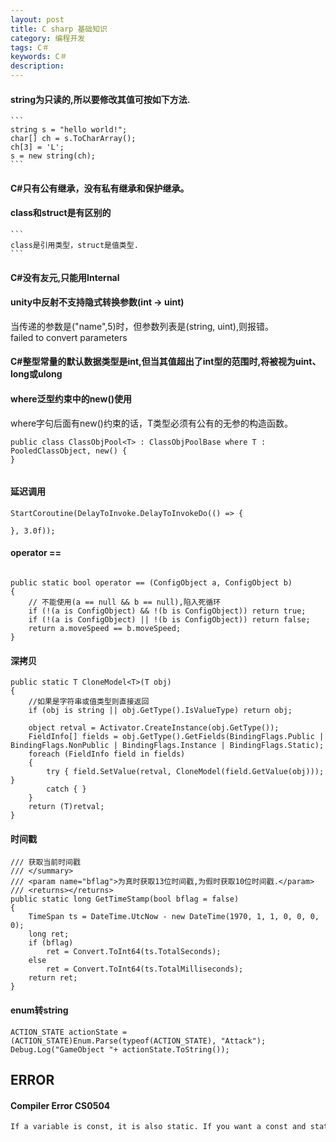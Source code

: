 ```yaml
---
layout: post
title: C sharp 基础知识
category: 编程开发
tags: C＃
keywords: C＃
description: 
---
```


#### string为只读的,所以要修改其值可按如下方法.

	```
	string s = "hello world!";
	char[] ch = s.ToCharArray();
    ch[3] = 'L';
    s = new string(ch);
	```

#### C#只有公有继承，没有私有继承和保护继承。

#### class和struct是有区别的

	```
    class是引用类型，struct是值类型.
	```

#### C#没有友元,只能用Internal


#### unity中反射不支持隐式转换参数(int -> uint)

当传递的参数是("name",5)时，但参数列表是(string, uint),则报错。
failed to convert parameters 

#### C#整型常量的默认数据类型是int,但当其值超出了int型的范围时,将被视为uint、long或ulong

#### where泛型约束中的new()使用

where字句后面有new()约束的话，T类型必须有公有的无参的构造函数。

```
public class ClassObjPool<T> : ClassObjPoolBase where T : PooledClassObject, new() {    
}


```

#### 延迟调用

```
StartCoroutine(DelayToInvoke.DelayToInvokeDo(() => {
	
}, 3.0f));
```


#### operator ==

```

public static bool operator == (ConfigObject a, ConfigObject b)
{	
	// 不能使用(a == null && b == null),陷入死循环
	if (!(a is ConfigObject) && !(b is ConfigObject)) return true;
	if (!(a is ConfigObject) || !(b is ConfigObject)) return false;
	return a.moveSpeed == b.moveSpeed;
}
```

#### 深拷贝

```
public static T CloneModel<T>(T obj)
{
    //如果是字符串或值类型则直接返回
    if (obj is string || obj.GetType().IsValueType) return obj;

    object retval = Activator.CreateInstance(obj.GetType());
    FieldInfo[] fields = obj.GetType().GetFields(BindingFlags.Public | BindingFlags.NonPublic | BindingFlags.Instance | BindingFlags.Static);
    foreach (FieldInfo field in fields)
    {
        try { field.SetValue(retval, CloneModel(field.GetValue(obj))); }
        catch { }
    }
    return (T)retval;
}

```

#### 时间戳

```
/// 获取当前时间戳
/// </summary>
/// <param name="bflag">为真时获取13位时间戳,为假时获取10位时间戳.</param>
/// <returns></returns>
public static long GetTimeStamp(bool bflag = false)
{
    TimeSpan ts = DateTime.UtcNow - new DateTime(1970, 1, 1, 0, 0, 0, 0);
    long ret;
    if (bflag)
        ret = Convert.ToInt64(ts.TotalSeconds);
    else
        ret = Convert.ToInt64(ts.TotalMilliseconds);
    return ret;
}

```

#### enum转string

```
ACTION_STATE actionState = (ACTION_STATE)Enum.Parse(typeof(ACTION_STATE), "Attack");
Debug.Log("GameObject "+ actionState.ToString());
```

## ERROR

#### Compiler Error CS0504


```
If a variable is const, it is also static. If you want a const and static variable, just declare that variable as const; if all you want is a static variable, just mark it static.
```




